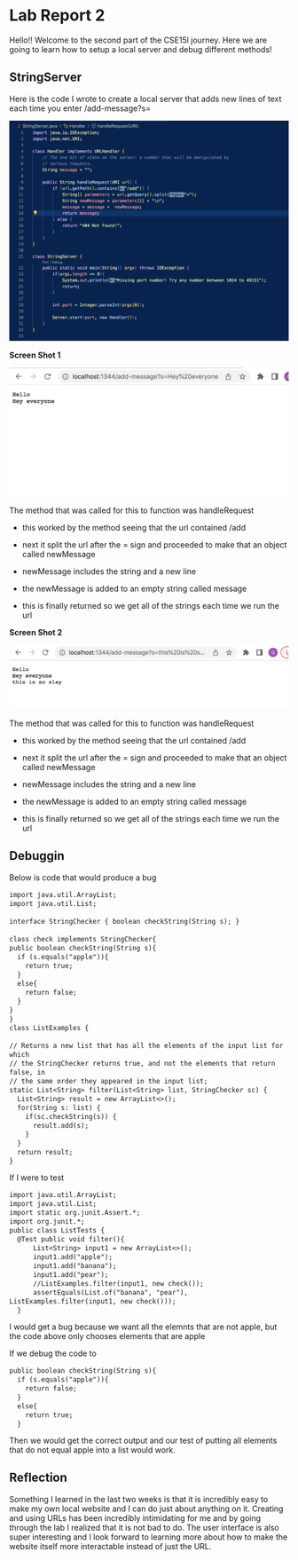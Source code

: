 # Lab Report 2

Hello!! Welcome to the second part of the CSE15l journey. Here we are going to learn how to setup a local server and debug different methods!

## StringServer

Here is the code I wrote to create a local server that adds new lines of text each time you enter /add-message?s=<String of your chose> 
  

![Image](StringerServer.jpg.png)

**Screen Shot 1**

![Image](Lab3SS1.jpg.png)
  
 The method that was called for this to function was handleRequest
  
  * this worked by the method seeing that the url contained /add
  
  * next it split the url after the = sign and proceeded to make that an object called newMessage
  
  * newMessage includes the string and a new line
  
  * the newMessage is added to an empty string called message
  
  * this is finally returned so we get all of the strings each time we run the url
  
  
**Screen Shot 2**

![Image](Lab3SS2.jpg.png)
  
The method that was called for this to function was handleRequest
  
  * this worked by the method seeing that the url contained /add
  
  * next it split the url after the = sign and proceeded to make that an object called newMessage
  
  * newMessage includes the string and a new line
  
  * the newMessage is added to an empty string called message
  
  * this is finally returned so we get all of the strings each time we run the url
  
  ## Debuggin
  
Below is code that would produce a bug
   
  ```
import java.util.ArrayList;
import java.util.List;

interface StringChecker { boolean checkString(String s); }

class check implements StringChecker{
  public boolean checkString(String s){
    if (s.equals("apple")){
      return true;
    }
    else{
      return false;
    }
  }
}
class ListExamples {

  // Returns a new list that has all the elements of the input list for which
  // the StringChecker returns true, and not the elements that return false, in
  // the same order they appeared in the input list;
  static List<String> filter(List<String> list, StringChecker sc) {
    List<String> result = new ArrayList<>();
    for(String s: list) {
      if(sc.checkString(s)) {
        result.add(s);
      }
    }
    return result;
  }
```
  
  If I were to test
  
  ```
  import java.util.ArrayList;
import java.util.List;
import static org.junit.Assert.*;
import org.junit.*;
public class ListTests {
    @Test public void filter(){
        List<String> input1 = new ArrayList<>();
        input1.add("apple");
        input1.add("banana");
        input1.add("pear");
        //ListExamples.filter(input1, new check());
        assertEquals(List.of("banana", "pear"), ListExamples.filter(input1, new check()));
    }
  ```
  
  I would get a bug because we want all the elemnts that are not apple, but the code above only chooses elements that are apple
  
  If we debug the code to 
  
  ```
  public boolean checkString(String s){
    if (s.equals("apple")){
      return false;
    }
    else{
      return true;
    }
  ```
  
  Then we would get the correct output and our test of putting all elements that do not equal apple into a list would work.
  
  ## Reflection
  
  Something I learned in the last two weeks is that it is incredibly easy to make my own local website and I can do just about anything on it. Creating and using URLs has been incredibly intimidating for me and by going through the lab I realized that it is not bad to do. The user interface is also super interesting and I look forward to learning more about how to make the website itself more interactable instead of just the URL.


